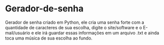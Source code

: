 # Gerador-de-senha
Gerador de senha criado em Python, ele cria uma senha forte com a quantidade de caracteres de sua escolha, digite o site/software e o E-mail/usuário e ele irá guardar essas informações em um arquivo .txt e ainda toca uma música de sua escolha ao fundo.
